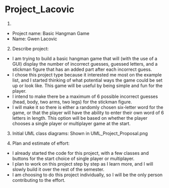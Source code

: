 # Project_Lacovic
1)
- Project name: Basic Hangman Game
- Name: Gwen Lacovic

2) Describe project:
  - I am trying to build a basic hangman game that will (with the use of a GUI) display the number of incorrect guesses, guessed letters, and a stickman figure that has an added part after each incorrect guess.
  - I chose this project type because it interested me most on the example list, and I started thinking of what potential ways the game could be set up or look like. This game will be useful by being simple and fun for the player.
  - I intend to make there be a maximum of 6 possible incorrect guesses (head, body, two arms, two legs) for the stickman figure.
  - I will make it so there is either a randomly chosen six-letter word for the game, or that the player will have the ability to enter their own word of 6 letters in length. This option will be based on whether the player chooses a single player or multiplayer game at the start.

3) Initial UML class diagrams:
Shown in UML_Project_Proposal.png

4) Plan and estimate of effort:
  - I already started the code for this project, with a few classes and buttons for the start choice of single player or multiplayer.
  - I plan to work on this project step by step as I learn more,
and I will slowly build it over the rest of the semester.
  - I am choosing to do this project individually,
so I will be the only person contributing to the effort.

